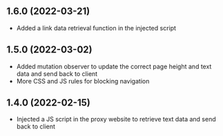## 1.6.0 (2022-03-21)

- Added a link data retrieval function in the injected script

## 1.5.0 (2022-03-02)

- Added mutation observer to update the correct page height and text data and send back to client
- More CSS and JS rules for blocking navigation

## 1.4.0 (2022-02-15)

- Injected a JS script in the proxy website to retrieve text data and send back to client